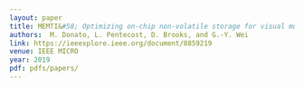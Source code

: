 ```yaml
---
layout: paper
title: MEMTI&#58; Optimizing on-chip non-volatile storage for visual multi-task inference at the edge 
authors:  M. Donato, L. Pentecost, D. Brooks, and G.-Y. Wei 
link: https://ieeexplore.ieee.org/document/8859219
venue: IEEE MICRO
year: 2019
pdf: pdfs/papers/
---
```

